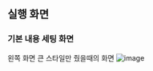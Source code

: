 ## 실행 화면

### 기본 내용 세팅 화면



왼쪽 화면 큰 스타일만 줬을때의 화면
![image](https://github.com/user-attachments/assets/ad47376e-e5bf-43cd-88b8-77ade9dcfb74)
